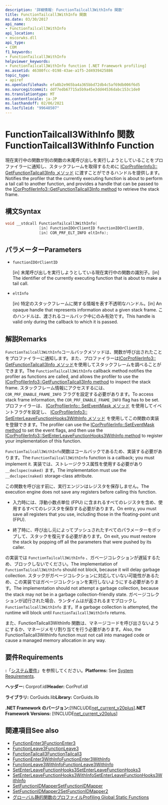 ```yaml
---
description: '詳細情報: FunctionTailcall3WithInfo 関数'
title: FunctionTailcall3WithInfo 関数
ms.date: 03/30/2017
api_name:
- FunctionTailcall3WithInfo
api_location:
- mscorwks.dll
api_type:
- COM
f1_keywords:
- FunctionTailcall3WithInfo
helpviewer_keywords:
- FunctionTailcall3WithInfo function [.NET Framework profiling]
ms.assetid: 46380fcc-0198-43ae-a1f5-2d4939425886
topic_type:
- apiref
ms.openlocfilehash: efa8b2e965ba4a365bbd72db4c5af69db006f6d5
ms.sourcegitcommit: ddf7edb67715a5b9a45e3dd44536dabc153c1de0
ms.translationtype: MT
ms.contentlocale: ja-JP
ms.lasthandoff: 02/06/2021
ms.locfileid: "99648507"
---
```

# <a name="functiontailcall3withinfo-function"></a><span data-ttu-id="2fa7c-103">FunctionTailcall3WithInfo 関数</span><span class="sxs-lookup"><span data-stu-id="2fa7c-103">FunctionTailcall3WithInfo Function</span></span>

<span data-ttu-id="2fa7c-104">現在実行中の関数が別の関数の末尾呼び出しを実行しようとしていることをプロファイラーに通知し、スタックフレームを取得するために [ICorProfilerInfo3:: GetFunctionTailcall3Info メソッド](icorprofilerinfo3-getfunctiontailcall3info-method.md) に渡すことができるハンドルを提供します。</span><span class="sxs-lookup"><span data-stu-id="2fa7c-104">Notifies the profiler that the currently executing function is about to perform a tail call to another function, and provides a handle that can be passed to the [ICorProfilerInfo3::GetFunctionTailcall3Info method](icorprofilerinfo3-getfunctiontailcall3info-method.md) to retrieve the stack frame.</span></span>  
  
## <a name="syntax"></a><span data-ttu-id="2fa7c-105">構文</span><span class="sxs-lookup"><span data-stu-id="2fa7c-105">Syntax</span></span>  
  
```cpp  
void __stdcall FunctionTailcall3WithInfo(  
               [in] FunctionIDOrClientID functionIDOrClientID,  
               [in] COR_PRF_ELT_INFO eltInfo);  
```  
  
## <a name="parameters"></a><span data-ttu-id="2fa7c-106">パラメーター</span><span class="sxs-lookup"><span data-stu-id="2fa7c-106">Parameters</span></span>  

- `functionIDOrClientID`

  <span data-ttu-id="2fa7c-107">\[in] 末尾呼び出しを実行しようとしている現在実行中の関数の識別子。</span><span class="sxs-lookup"><span data-stu-id="2fa7c-107">\[in] The identifier of the currently executing function that is about to make a tail call.</span></span>

- `eltInfo`

  <span data-ttu-id="2fa7c-108">\[in) 特定のスタックフレームに関する情報を表す不透明なハンドル。</span><span class="sxs-lookup"><span data-stu-id="2fa7c-108">\[in] An opaque handle that represents information about a given stack frame.</span></span> <span data-ttu-id="2fa7c-109">このハンドルは、渡されるコールバック中にのみ有効です。</span><span class="sxs-lookup"><span data-stu-id="2fa7c-109">This handle is valid only during the callback to which it is passed.</span></span>

## <a name="remarks"></a><span data-ttu-id="2fa7c-110">解説</span><span class="sxs-lookup"><span data-stu-id="2fa7c-110">Remarks</span></span>  

 <span data-ttu-id="2fa7c-111">`FunctionTailcall3WithInfo`コールバックメソッドは、関数が呼び出されたことをプロファイラーに通知します。また、プロファイラーは[ICorProfilerInfo3:: GetFunctionTailcall3Info メソッド](icorprofilerinfo3-getfunctiontailcall3info-method.md)を使用してスタックフレームを調べることができます。</span><span class="sxs-lookup"><span data-stu-id="2fa7c-111">The `FunctionTailcall3WithInfo` callback method notifies the profiler as functions are called, and allows the profiler to use the [ICorProfilerInfo3::GetFunctionTailcall3Info method](icorprofilerinfo3-getfunctiontailcall3info-method.md) to inspect the stack frame.</span></span> <span data-ttu-id="2fa7c-112">スタックフレーム情報にアクセスするには、 `COR_PRF_ENABLE_FRAME_INFO` フラグを設定する必要があります。</span><span class="sxs-lookup"><span data-stu-id="2fa7c-112">To access stack frame information, the `COR_PRF_ENABLE_FRAME_INFO` flag has to be set.</span></span> <span data-ttu-id="2fa7c-113">プロファイラーは、 [ICorProfilerInfo:: SetEventMask メソッド](icorprofilerinfo-seteventmask-method.md) を使用してイベントフラグを設定し、 [ICorProfilerInfo3:: SetEnterLeaveFunctionHooks3WithInfo メソッド](icorprofilerinfo3-setenterleavefunctionhooks3withinfo-method.md) を使用してこの関数の実装を登録できます。</span><span class="sxs-lookup"><span data-stu-id="2fa7c-113">The profiler can use the [ICorProfilerInfo::SetEventMask method](icorprofilerinfo-seteventmask-method.md) to set the event flags, and then use the [ICorProfilerInfo3::SetEnterLeaveFunctionHooks3WithInfo method](icorprofilerinfo3-setenterleavefunctionhooks3withinfo-method.md) to register your implementation of this function.</span></span>  
  
 <span data-ttu-id="2fa7c-114">`FunctionTailcall3WithInfo`関数はコールバックであるため、実装する必要があります。</span><span class="sxs-lookup"><span data-stu-id="2fa7c-114">The `FunctionTailcall3WithInfo` function is a callback; you must implement it.</span></span> <span data-ttu-id="2fa7c-115">実装では、ストレージクラス属性を使用する必要があり `__declspec(naked)` ます。</span><span class="sxs-lookup"><span data-stu-id="2fa7c-115">The implementation must use the `__declspec(naked)` storage-class attribute.</span></span>  
  
 <span data-ttu-id="2fa7c-116">この関数を呼び出す前に、実行エンジンはレジスタを保存しません。</span><span class="sxs-lookup"><span data-stu-id="2fa7c-116">The execution engine does not save any registers before calling this function.</span></span>  
  
- <span data-ttu-id="2fa7c-117">入力時には、浮動小数点単位 (FPU) に含まれるすべてのレジスタを含め、使用するすべてのレジスタを保存する必要があります。</span><span class="sxs-lookup"><span data-stu-id="2fa7c-117">On entry, you must save all registers that you use, including those in the floating-point unit (FPU).</span></span>  
  
- <span data-ttu-id="2fa7c-118">終了時に、呼び出し元によってプッシュされたすべてのパラメーターをポップして、スタックを復元する必要があります。</span><span class="sxs-lookup"><span data-stu-id="2fa7c-118">On exit, you must restore the stack by popping off all the parameters that were pushed by its caller.</span></span>  
  
 <span data-ttu-id="2fa7c-119">の実装では `FunctionTailcall3WithInfo` 、ガベージコレクションが遅延するため、ブロックしないでください。</span><span class="sxs-lookup"><span data-stu-id="2fa7c-119">The implementation of `FunctionTailcall3WithInfo` should not block, because it will delay garbage collection.</span></span> <span data-ttu-id="2fa7c-120">スタックがガベージコレクションに対応していない可能性があるため、この実装ではガベージコレクションを実行しないようにする必要があります。</span><span class="sxs-lookup"><span data-stu-id="2fa7c-120">The implementation should not attempt a garbage collection, because the stack may not be in a garbage collection-friendly state.</span></span> <span data-ttu-id="2fa7c-121">ガベージコレクションが試行された場合、ランタイムはが返されるまでブロックし `FunctionTailcall3WithInfo` ます。</span><span class="sxs-lookup"><span data-stu-id="2fa7c-121">If a garbage collection is attempted, the runtime will block until `FunctionTailcall3WithInfo` returns.</span></span>  
  
 <span data-ttu-id="2fa7c-122">また、FunctionTailcall3WithInfo 関数は、マネージコードを呼び出さないようにするか、マネージメモリ割り当てを行う必要があります。</span><span class="sxs-lookup"><span data-stu-id="2fa7c-122">Also, the FunctionTailcall3WithInfo function must not call into managed code or cause a managed memory allocation in any way.</span></span>  
  
## <a name="requirements"></a><span data-ttu-id="2fa7c-123">要件</span><span class="sxs-lookup"><span data-stu-id="2fa7c-123">Requirements</span></span>  

 <span data-ttu-id="2fa7c-124">**:**「[システム要件](../../get-started/system-requirements.md)」を参照してください。</span><span class="sxs-lookup"><span data-stu-id="2fa7c-124">**Platforms:** See [System Requirements](../../get-started/system-requirements.md).</span></span>  
  
 <span data-ttu-id="2fa7c-125">**ヘッダー:** Corprof.idl</span><span class="sxs-lookup"><span data-stu-id="2fa7c-125">**Header:** CorProf.idl</span></span>  
  
 <span data-ttu-id="2fa7c-126">**ライブラリ:** CorGuids.lib</span><span class="sxs-lookup"><span data-stu-id="2fa7c-126">**Library:** CorGuids.lib</span></span>  
  
 <span data-ttu-id="2fa7c-127">**.NET Framework のバージョン:**[!INCLUDE[net_current_v20plus](../../../../includes/net-current-v20plus-md.md)]</span><span class="sxs-lookup"><span data-stu-id="2fa7c-127">**.NET Framework Versions:** [!INCLUDE[net_current_v20plus](../../../../includes/net-current-v20plus-md.md)]</span></span>  
  
## <a name="see-also"></a><span data-ttu-id="2fa7c-128">関連項目</span><span class="sxs-lookup"><span data-stu-id="2fa7c-128">See also</span></span>

- [<span data-ttu-id="2fa7c-129">FunctionEnter3</span><span class="sxs-lookup"><span data-stu-id="2fa7c-129">FunctionEnter3</span></span>](functionenter3-function.md)
- [<span data-ttu-id="2fa7c-130">FunctionLeave3</span><span class="sxs-lookup"><span data-stu-id="2fa7c-130">FunctionLeave3</span></span>](functionleave3-function.md)
- [<span data-ttu-id="2fa7c-131">FunctionTailcall3</span><span class="sxs-lookup"><span data-stu-id="2fa7c-131">FunctionTailcall3</span></span>](functiontailcall3-function.md)
- [<span data-ttu-id="2fa7c-132">FunctionEnter3WithInfo</span><span class="sxs-lookup"><span data-stu-id="2fa7c-132">FunctionEnter3WithInfo</span></span>](functiontailcall3-function.md)
- [<span data-ttu-id="2fa7c-133">FunctionLeave3WithInfo</span><span class="sxs-lookup"><span data-stu-id="2fa7c-133">FunctionLeave3WithInfo</span></span>](functionleave3withinfo-function.md)
- [<span data-ttu-id="2fa7c-134">SetEnterLeaveFunctionHooks3</span><span class="sxs-lookup"><span data-stu-id="2fa7c-134">SetEnterLeaveFunctionHooks3</span></span>](icorprofilerinfo3-setenterleavefunctionhooks3-method.md)
- [<span data-ttu-id="2fa7c-135">SetEnterLeaveFunctionHooks3WithInfo</span><span class="sxs-lookup"><span data-stu-id="2fa7c-135">SetEnterLeaveFunctionHooks3WithInfo</span></span>](icorprofilerinfo3-setenterleavefunctionhooks3withinfo-method.md)
- [<span data-ttu-id="2fa7c-136">SetFunctionIDMapper</span><span class="sxs-lookup"><span data-stu-id="2fa7c-136">SetFunctionIDMapper</span></span>](icorprofilerinfo-setfunctionidmapper-method.md)
- [<span data-ttu-id="2fa7c-137">SetFunctionIDMapper2</span><span class="sxs-lookup"><span data-stu-id="2fa7c-137">SetFunctionIDMapper2</span></span>](icorprofilerinfo3-setfunctionidmapper2-method.md)
- [<span data-ttu-id="2fa7c-138">グローバル静的関数のプロファイル</span><span class="sxs-lookup"><span data-stu-id="2fa7c-138">Profiling Global Static Functions</span></span>](profiling-global-static-functions.md)

